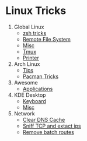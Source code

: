 # Linux Tricks

1. Global Linux
    - [zsh tricks](./Global/zsh.md)
    - [Remote File System](./Global/RemoteFileSystem.md)
    - [Misc](./Global/misc.md)
    - [Tmux](./tmux.md)
    - [Printer](./Printer.md)
2. Arch Linux
    - [Tips](./Arch/ArchTips.md)
    - [Pacman Tricks](./Arch/pacman-tricks.md)
2. Awesome
    - [Applications](./Awesome/applications.md)
3. KDE Desktop
    - [Keyboard](./KDE/keyboard.md)
    - [Misc](./KDE/Misc.md)
4. Network
    - [Clear DNS Cache](./Network/clear-dns-cache.md)
    - [Sniff TCP and extact ips](./Network/sniff-TCP-and-extract-IPs.md)
    - [Remove batch routes](./Network/remove-batch-routes.md)
    

